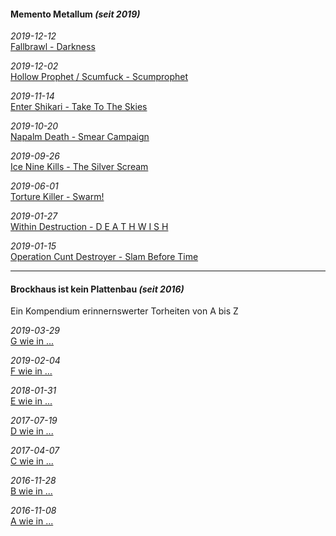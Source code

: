#### Memento Metallum _(seit 2019)_

_2019-12-12_<br>[Fallbrawl - Darkness](fb-d.md)

_2019-12-02_<br>[Hollow Prophet / Scumfuck - Scumprophet](hps-sp.md)

_2019-11-14_<br>[Enter Shikari - Take To The Skies](es-ttts.md)

_2019-10-20_<br>[Napalm Death - Smear Campaign](nd-sc.md)

_2019-09-26_<br>[Ice Nine Kills - The Silver Scream](ink-ss.md)

_2019-06-01_<br>[Torture Killer - Swarm!](tk-s.md)

_2019-01-27_<br>[Within Destruction - D E A T H W I S H](wd-dw.md)

_2019-01-15_<br>[Operation Cunt Destroyer - Slam Before Time](ocd-sbt.md)

<hr>

#### Brockhaus ist kein Plattenbau _(seit 2016)_

Ein Kompendium erinnernswerter Torheiten von A bis Z

_2019-03-29_<br>[G wie in ...](bikpb-g.md)

_2019-02-04_<br>[F wie in ...](bikpb-f.md)

_2018-01-31_<br>[E wie in ...](bikpb-e.md)

_2017-07-19_<br>[D wie in ...](bikpb-d.md)

_2017-04-07_<br>[C wie in ...](bikpb-c.md)

_2016-11-28_<br>[B wie in ...](bikpb-b.md)

_2016-11-08_<br>[A wie in ...](bikpb-a.md)
